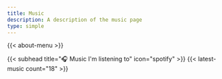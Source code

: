 ```yaml
---
title: Music
description: A description of the music page
type: simple
---
```


{{< about-menu >}}

{{< subhead title="🎧 Music I'm listening to" icon="spotify" >}}
{{< latest-music count="18" >}}